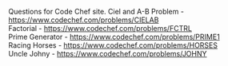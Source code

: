 Questions for Code Chef site.
Ciel and A-B Problem - https://www.codechef.com/problems/CIELAB  
Factorial - https://www.codechef.com/problems/FCTRL  
Prime Generator - https://www.codechef.com/problems/PRIME1  
Racing Horses - https://www.codechef.com/problems/HORSES  
Uncle Johny - https://www.codechef.com/problems/JOHNY
